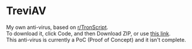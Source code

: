 # TreviAV
My own anti-virus, based on [r/TronScript](https://old.reddit.com/r/TronScript/).\
To download it, click Code, and then Download ZIP, or use [this link](https://github.com/aritz331/TreviAV/archive/refs/heads/main.zip).\
This anti-virus is currently a PoC (Proof of Concept) and it isn't complete.
